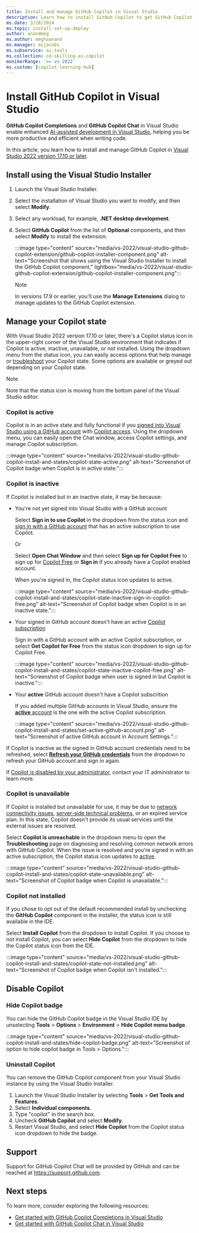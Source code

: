 ```yaml
---
title: Install and manage GitHub Copilot in Visual Studio
description: Learn how to install GitHub Copilot to get GitHub Copilot Completions and Chat in Visual Studio. Use the Copilot badge in the IDE to access options to manage or troubleshoot your Copilot state. 
ms.date: 3/28/2024
ms.topic: install-set-up-deploy
author: anandmeg
ms.author: meghaanand
ms.manager: mijacobs
ms.subservice: ai-tools
ms.collection: ce-skilling-ai-copilot 
monikerRange: '>= vs-2022'
ms.custom: [copilot-learning-hub]
---
```

# Install GitHub Copilot in Visual Studio

**GitHub Copilot Completions** and **GitHub Copilot Chat** in Visual Studio enable enhanced [AI-assisted development in Visual Studio](ai-assisted-development-visual-studio.md), helping you be more productive and efficient when writing code.

In this article, you learn how to install and manage GitHub Copilot in [Visual Studio 2022 version 17.10 or later](/visualstudio/releases/2022/release-notes).
 
## Install using the Visual Studio Installer

1. Launch the Visual Studio Installer.
1. Select the installation of Visual Studio you want to modify, and then select **Modify**.
1. Select any workload, for example, **.NET desktop development**.
1. Select **GitHub Copilot** from the list of **Optional** components, and then select **Modify** to install the extension.

   :::image type="content" source="media/vs-2022/visual-studio-github-copilot-extension/github-copilot-installer-component.png" alt-text="Screenshot that shows using the Visual Studio Installer to install the GitHub Copilot component." lightbox="media/vs-2022/visual-studio-github-copilot-extension/github-copilot-installer-component.png":::

    > [!NOTE]
    > In versions 17.9 or earlier, you'll use the **Manage Extensions** dialog to manage updates to the GitHub Copilot extension.

## Manage your Copilot state 

With Visual Studio 2022 version 17.10 or later, there's a Copilot status icon in the upper-right corner of the Visual Studio environment that indicates if Copilot is active, inactive, unavailable, or not installed. Using the dropdown menu from the status icon, you can easily access options that help manage or [troubleshoot](visual-studio-github-copilot-troubleshoot.md) your Copilot state. Some options are available or greyed out depending on your Copilot state.

> [!NOTE]
> Note that the status icon is moving from the bottom panel of the Visual Studio editor. 

### Copilot is active

Copilot is in an active state and fully functional if you [signed into Visual Studio using a GitHub account](work-with-github-accounts.md) with [Copilot access](https://docs.github.com/en/copilot/about-github-copilot/what-is-github-copilot#getting-access-to-copilot).
Using the dropdown menu, you can easily open the Chat window, access Copilot settings, and manage Copilot subscription.

:::image type="content" source="media/vs-2022/visual-studio-github-copilot-install-and-states/copilot-state-active.png" alt-text="Screenshot of Copilot badge when Copilot is in active state.":::

### Copilot is inactive

If Copilot is installed but in an inactive state, it may be because:
- You're not yet signed into Visual Studio with a GitHub account
    
    Select **Sign in to use Copilot** in the dropdown from the status icon and [sign in with a GitHub account](work-with-github-accounts.md) that has an active subscription to use Copilot.

    Or
    
    Select **Open Chat Window** and then select **Sign up for Copilot Free** to sign up for [Copilot Free](copilot-free-plan.md) or **Sign in** if you already have a Copilot enabled account.

    When you're signed in, the Copilot status icon updates to active.

    :::image type="content" source="media/vs-2022/visual-studio-github-copilot-install-and-states/copilot-state-inactive-sign-in-copilot-free.png" alt-text="Screenshot of Copilot badge when Copilot is in an inactive state.":::

- Your signed in GitHub account doesn't have an active [Copilot subscription](https://docs.github.com/en/billing/managing-billing-for-github-copilot/about-billing-for-github-copilot)
    
    Sign in with a GitHub account with an active Copilot subscription, or select **Get Copilot for Free** from the status icon dropdown to sign up for Copilot Free.

    :::image type="content" source="media/vs-2022/visual-studio-github-copilot-install-and-states/copilot-state-inactive-copilot-free.png" alt-text="Screenshot of Copilot badge when user is signed in but Copilot is inactive.":::

- Your **active** GitHub account doesn't have a Copilot subscrition

    If you added multiple GitHub accounts in Visual Studio, ensure the [**active** account](work-with-github-accounts.md#switch-the-active-account) is the one with the active Copilot subscription.

    :::image type="content" source="media/vs-2022/visual-studio-github-copilot-install-and-states/set-active-github-account.png" alt-text="Screenshot of active GitHub account in Account Settings.":::

If Copilot is inactive as the signed in GitHub account credentials need to be refreshed, select [**Refresh your GitHub credentials**](visual-studio-github-copilot-troubleshoot.md#refresh-your-credentials) from the dropdown to refresh your GitHub account and sign in again.

If [Copilot is disabled by your administrator](visual-studio-github-copilot-troubleshoot.md#copilot-is-disabled), contact your IT administrator to learn more.

### Copilot is unavailable

If Copilot is installed but unavailable for use, it may be due to [network connectivity issues](visual-studio-github-copilot-troubleshoot.md#network-issues), [server-side technical problems](visual-studio-github-copilot-troubleshoot.md#copilot-service-is-unavailable), or an expired service plan. In this state, Copilot doesn't provide its usual services until the external issues are resolved.

Select **Copilot is unreachable** in the dropdown menu to open the **Troubleshooting** page on diagnosing and resolving common network errors with GitHub Copilot. When the issue is resolved and you're signed in with an active subscription, the Copilot status icon updates to [active](#copilot-is-active).

:::image type="content" source="media/vs-2022/visual-studio-github-copilot-install-and-states/copilot-state-unavailable.png" alt-text="Screenshot of Copilot badge when Copilot is unavailable.":::

### Copilot not installed

If you chose to opt out of the default recommended install by unchecking the **GitHub Copilot** component in the installer, the status icon is still available in the IDE. 

Select **Install Copilot** from the dropdown to install Copilot.
If you choose to not install Copilot, you can select **Hide Copilot** from the dropdown to hide the Copilot status icon from the IDE.

:::image type="content" source="media/vs-2022/visual-studio-github-copilot-install-and-states/copilot-state-not-installed.png" alt-text="Screenshot of Copilot badge when Copilot isn't installed.":::

## Disable Copilot

### Hide Copilot badge

You can hide the GitHub Copilot badge in the Visual Studio IDE by unselecting **Tools** > **Options** > **Environment** > **Hide Copilot menu badge**.

:::image type="content" source="media/vs-2022/visual-studio-github-copilot-install-and-states/hide-copilot-badge.png" alt-text="Screenshot of option to hide copilot badge in Tools > Options.":::

### Uninstall Copilot

You can remove the GitHub Copilot component from your Visual Studio instance by using the Visual Studio Installer.

1. Launch the Visual Studio Installer by selecting **Tools** > **Get Tools and Features**.
1. Select **Individual components**.
1. Type "copilot" in the search box.
1. Uncheck **GitHub Copilot** and select **Modify**.
1. Restart Visual Studio, and select **Hide Copilot** from the Copilot status icon dropdown to hide the badge.

## Support

Support for GitHub Copilot Chat will be provided by GitHub and can be reached at https://support.github.com.

## Next steps

To learn more, consider exploring the following resources:

- [Get started with GitHub Copilot Completions in Visual Studio](visual-studio-github-copilot-extension.md)
- [Get started with GitHub Copilot Chat in Visual Studio](visual-studio-github-copilot-chat.md)
